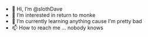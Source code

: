 - 👋 Hi, I’m @slothDave
- 👀 I’m interested in return to monke
- 🌱 I’m currently learning anything cause I'm pretty bad
- 📫 How to reach me ... nobody knows

<!---
slothDave/slothDave is a ✨ special ✨ repository because its `README.md` (this file) appears on your GitHub profile.
You can click the Preview link to take a look at your changes.
--->
